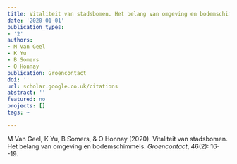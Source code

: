 ```yaml
---
title: ‪Vitaliteit van stadsbomen. Het belang van omgeving en bodemschimmels‬
date: '2020-01-01'
publication_types:
- '2'
authors:
- M Van Geel
- K Yu
- B Somers
- O Honnay
publication: Groencontact
doi: ''
url: scholar.google.co.uk/citations
abstract: ''
featured: no
projects: []
tags: ~

---
```


M Van Geel, K Yu, B Somers, & O Honnay (2020). ‪Vitaliteit van stadsbomen. Het belang van omgeving en bodemschimmels‬. *Groencontact*, 46(2): 16--19.
